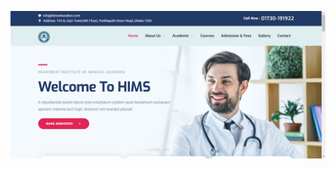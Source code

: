 <a href="https://himseducation.com/"><img src="HIMS-Heartbeat-institute-of-medical-sciences-12-03-2024_12_40_PM.png"></a>

